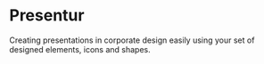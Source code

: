 # Presentur
Creating presentations in corporate design easily using your set of designed elements, icons and shapes.
